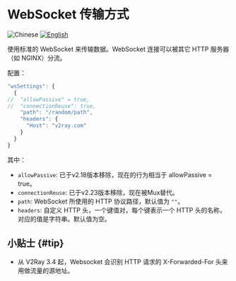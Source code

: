 # WebSocket 传输方式

![Chinese](../../resources/chinesec.svg) [![English](../../resources/english.svg)](https://www.v2ray.com/en/configuration/protocols/websocket.html)

使用标准的 WebSocket 来传输数据。WebSocket 连接可以被其它 HTTP 服务器（如 NGINX）分流。

配置：

```javascript
"wsSettings": {
  {
//  "allowPassive" = true,
//  "connectionReuse": true,
    "path": "/random/path",
    "headers": {
      "Host": "v2ray.com"
    }
  }
}
```

其中：
* `allowPassive`: 已于v2.18版本移除，现在的行为相当于 allowPassive = true。
* `connectionReuse`: 已于v2.23版本移除，现在被Mux替代。
* `path`: WebSocket 所使用的 HTTP 协议路径，默认值为 `""`。
* `headers`: 自定义 HTTP 头，一个键值对，每个键表示一个 HTTP 头的名称，对应的值是字符串。默认值为空。

## 小贴士 {#tip}

* 从 V2Ray 3.4 起，Websocket 会识别 HTTP 请求的 X-Forwarded-For 头来用做流量的源地址。
